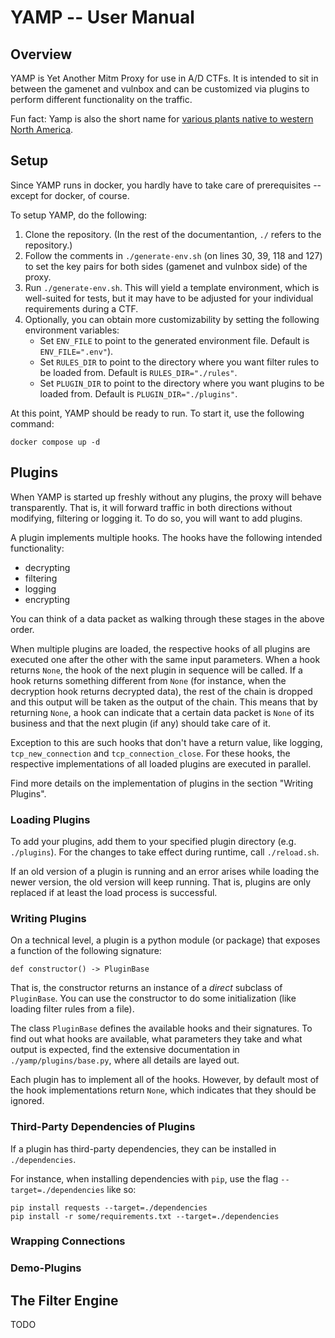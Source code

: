 # YAMP -- User Manual

## Overview

YAMP is Yet Another Mitm Proxy for use in A/D CTFs.
It is intended to sit in between the gamenet and vulnbox and can be customized via plugins to perform different functionality on the traffic.

Fun fact: Yamp is also the short name for [various plants native to western North America](https://en.wikipedia.org/wiki/Perideridia).

## Setup

Since YAMP runs in docker, you hardly have to take care of prerequisites -- except for docker, of course.

To setup YAMP, do the following:

1. Clone the repository. (In the rest of the documentantion, `./` refers to the repository.)
2. Follow the comments in `./generate-env.sh` (on lines 30, 39, 118 and 127) to set the key pairs for both sides (gamenet and vulnbox side) of the proxy.
3. Run `./generate-env.sh`. This will yield a template environment, which is well-suited for tests, but it may have to be adjusted for your individual requirements during a CTF.
4. Optionally, you can obtain more customizability by setting the following environment variables:
	* Set `ENV_FILE` to point to the generated environment file. Default is `ENV_FILE=".env"`).
	* Set `RULES_DIR` to point to the directory where you want filter rules to be loaded from. Default is `RULES_DIR="./rules"`.
	* Set `PLUGIN_DIR` to point to the directory where you want plugins to be loaded from. Default is `PLUGIN_DIR="./plugins"`.

At this point, YAMP should be ready to run. To start it, use the following command:

```
docker compose up -d
```

## Plugins

When YAMP is started up freshly without any plugins, the proxy will behave transparently. That is, it will forward traffic in both directions without modifying, filtering or logging it. To do so, you will want to add plugins.

A plugin implements multiple hooks. The hooks have the following intended functionality:

* decrypting
* filtering
* logging
* encrypting

You can think of a data packet as walking through these stages in the above order.

When multiple plugins are loaded, the respective hooks of all plugins are executed one after the other with the same input parameters. When a hook returns `None`, the hook of the next plugin in sequence will be called. If a hook returns something different from `None` (for instance, when the decryption hook returns decrypted data), the rest of the chain is dropped and this output will be taken as the output of the chain. This means that by returning `None`, a hook can indicate that a certain data packet is `None` of its business and that the next plugin (if any) should take care of it.

Exception to this are such hooks that don't have a return value, like logging, `tcp_new_connection` and `tcp_connection_close`. For these hooks, the respective implementations of all loaded plugins are executed in parallel.

Find more details on the implementation of plugins in the section "Writing Plugins".


### Loading Plugins

To add your plugins, add them to your specified plugin directory (e.g. `./plugins`). For the changes to take effect during runtime, call `./reload.sh`.

If an old version of a plugin is running and an error arises while loading the newer version, the old version will keep running. That is, plugins are only replaced if at least the load process is successful.

### Writing Plugins

On a technical level, a plugin is a python module (or package) that exposes a function of the following signature:

```
def constructor() -> PluginBase
```

That is, the constructor returns an instance of a *direct* subclass of `PluginBase`. You can use the constructor to do some initialization (like loading filter rules from a file).

The class `PluginBase` defines the available hooks and their signatures. To find out what hooks are available, what parameters they take and what output is expected, find the extensive documentation in `./yamp/plugins/base.py`, where all details are layed out.

Each plugin has to implement all of the hooks. However, by default most of the hook implementations return `None`, which indicates that they should be ignored.

### Third-Party Dependencies of Plugins

If a plugin has third-party dependencies, they can be installed in `./dependencies`.

For instance, when installing dependencies with `pip`, use the flag `--target=./dependencies` like so:

```
pip install requests --target=./dependencies
pip install -r some/requirements.txt --target=./dependencies
```

### Wrapping Connections

### Demo-Plugins

## The Filter Engine

TODO
